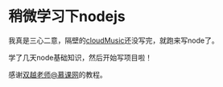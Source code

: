# 稍微学习下nodejs
我真是三心二意，隔壁的[cloudMusic](https://github.com/niansnana/cloudMusic)还没写完，就跑来写node了。

学了几天node基础知识，然后开始写项目啦！

感谢[双越老师@慕课网](https://coding.imooc.com/class/388.html)的教程。
